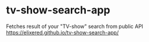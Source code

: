 # tv-show-search-app
Fetches result of your "TV-show"  search from public API
https://elixered.github.io/tv-show-search-app/
